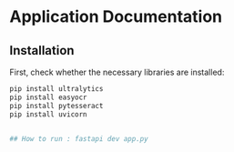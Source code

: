# Application Documentation

## Installation

First, check whether the necessary libraries are installed:

```bash
pip install ultralytics
pip install easyocr
pip install pytesseract
pip install uvicorn


## How to run : fastapi dev app.py 
